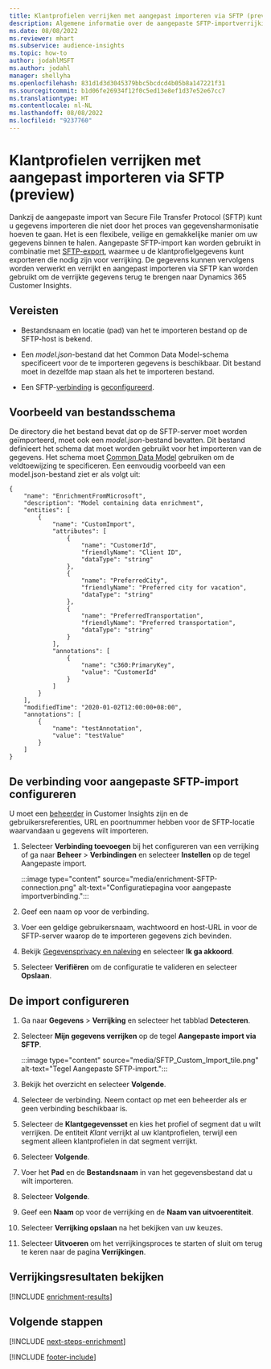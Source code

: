 ```yaml
---
title: Klantprofielen verrijken met aangepast importeren via SFTP (preview)
description: Algemene informatie over de aangepaste SFTP-importverrijking.
ms.date: 08/08/2022
ms.reviewer: mhart
ms.subservice: audience-insights
ms.topic: how-to
author: jodahlMSFT
ms.author: jodahl
manager: shellyha
ms.openlocfilehash: 831d1d3d3045379bbc5bcdcd4b05b8a147221f31
ms.sourcegitcommit: b1d06fe26934f12f0c5ed13e8ef1d37e52e67cc7
ms.translationtype: HT
ms.contentlocale: nl-NL
ms.lasthandoff: 08/08/2022
ms.locfileid: "9237760"
---
```

# <a name="enrich-customer-profiles-with-sftp-custom-import-preview"></a>Klantprofielen verrijken met aangepast importeren via SFTP (preview)

Dankzij de aangepaste import van Secure File Transfer Protocol (SFTP) kunt u gegevens importeren die niet door het proces van gegevensharmonisatie hoeven te gaan. Het is een flexibele, veilige en gemakkelijke manier om uw gegevens binnen te halen. Aangepaste SFTP-import kan worden gebruikt in combinatie met [SFTP-export](export-sftp.md), waarmee u de klantprofielgegevens kunt exporteren die nodig zijn voor verrijking. De gegevens kunnen vervolgens worden verwerkt en verrijkt en aangepast importeren via SFTP kan worden gebruikt om de verrijkte gegevens terug te brengen naar Dynamics 365 Customer Insights.

## <a name="prerequisites"></a>Vereisten

- Bestandsnaam en locatie (pad) van het te importeren bestand op de SFTP-host is bekend.

- Een *model.json*-bestand dat het Common Data Model-schema specificeert voor de te importeren gegevens is beschikbaar. Dit bestand moet in dezelfde map staan als het te importeren bestand.

- Een SFTP-[verbinding](connections.md) is [geconfigureerd](#configure-the-connection-for-sftp-custom-import).

## <a name="file-schema-example"></a>Voorbeeld van bestandsschema

De directory die het bestand bevat dat op de SFTP-server moet worden geïmporteerd, moet ook een *model.json*-bestand bevatten. Dit bestand definieert het schema dat moet worden gebruikt voor het importeren van de gegevens. Het schema moet [Common Data Model](/common-data-model/) gebruiken om de veldtoewijzing te specificeren. Een eenvoudig voorbeeld van een model.json-bestand ziet er als volgt uit:

```
{
    "name": "EnrichmentFromMicrosoft",
    "description": "Model containing data enrichment",
    "entities": [
        {
            "name": "CustomImport",
            "attributes": [
                {
                    "name": "CustomerId",
                    "friendlyName": "Client ID",
                    "dataType": "string"
                },
                {
                    "name": "PreferredCity",
                    "friendlyName": "Preferred city for vacation",
                    "dataType": "string"
                },
                {
                    "name": "PreferredTransportation",
                    "friendlyName": "Preferred transportation",
                    "dataType": "string"
                }
            ],
            "annotations": [
                {
                    "name": "c360:PrimaryKey",
                    "value": "CustomerId"
                }
            ]
        }
    ],
    "modifiedTime": "2020-01-02T12:00:00+08:00",
    "annotations": [
        {
            "name": "testAnnotation",
            "value": "testValue"
        }
    ]
}
```

## <a name="configure-the-connection-for-sftp-custom-import"></a>De verbinding voor aangepaste SFTP-import configureren

U moet een [beheerder](permissions.md#admin) in Customer Insights zijn en de gebruikersreferenties, URL en poortnummer hebben voor de SFTP-locatie waarvandaan u gegevens wilt importeren.

1. Selecteer **Verbinding toevoegen** bij het configureren van een verrijking of ga naar **Beheer** > **Verbindingen** en selecteer **Instellen** op de tegel Aangepaste import.

   :::image type="content" source="media/enrichment-SFTP-connection.png" alt-text="Configuratiepagina voor aangepaste importverbinding.":::

1. Geef een naam op voor de verbinding.

1. Voer een geldige gebruikersnaam, wachtwoord en host-URL in voor de SFTP-server waarop de te importeren gegevens zich bevinden.

1. Bekijk [Gegevensprivacy en naleving](connections.md#data-privacy-and-compliance) en selecteer **Ik ga akkoord**.

1. Selecteer **Verifiëren** om de configuratie te valideren en selecteer **Opslaan**.

## <a name="configure-the-import"></a>De import configureren

1. Ga naar **Gegevens** > **Verrijking** en selecteer het tabblad **Detecteren**.

1. Selecteer **Mijn gegevens verrijken** op de tegel **Aangepaste import via SFTP**.

   :::image type="content" source="media/SFTP_Custom_Import_tile.png" alt-text="Tegel Aangepaste SFTP-import.":::

1. Bekijk het overzicht en selecteer **Volgende**.

1. Selecteer de verbinding. Neem contact op met een beheerder als er geen verbinding beschikbaar is.

1. Selecteer de **Klantgegevensset** en kies het profiel of segment dat u wilt verrijken. De entiteit *Klant* verrijkt al uw klantprofielen, terwijl een segment alleen klantprofielen in dat segment verrijkt.

1. Selecteer **Volgende**.

1. Voer het **Pad** en de **Bestandsnaam** in van het gegevensbestand dat u wilt importeren.

1. Selecteer **Volgende**.

1. Geef een **Naam** op voor de verrijking en de **Naam van uitvoerentiteit**.

1. Selecteer **Verrijking opslaan** na het bekijken van uw keuzes.

1. Selecteer **Uitvoeren** om het verrijkingsproces te starten of sluit om terug te keren naar de pagina **Verrijkingen**.

## <a name="view-enrichment-results"></a>Verrijkingsresultaten bekijken

[!INCLUDE [enrichment-results](includes/enrichment-results.md)]

## <a name="next-steps"></a>Volgende stappen

[!INCLUDE [next-steps-enrichment](includes/next-steps-enrichment.md)]

[!INCLUDE [footer-include](includes/footer-banner.md)]
